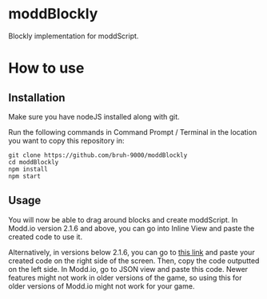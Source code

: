 # moddBlockly

Blockly implementation for moddScript.

# How to use

## Installation

Make sure you have nodeJS installed along with git.

Run the following commands in Command Prompt / Terminal in the location you want to copy this repository in:

```
git clone https://github.com/bruh-9000/moddBlockly
cd moddBlockly
npm install
npm start
```

## Usage

You will now be able to drag around blocks and create moddScript. In Modd.io version 2.1.6 and above, you can go into Inline View and paste the created code to use it.

Alternatively, in versions below 2.1.6, you can go to [this link](https://moddio.github.io/script-editor/iframe.html?id=textscripteditormultiline--editor&viewMode=story) and paste your created code on the right side of the screen. Then, copy the code outputted on the left side. In Modd.io, go to JSON view and paste this code. Newer features might not work in older versions of the game, so using this for older versions of Modd.io might not work for your game.
